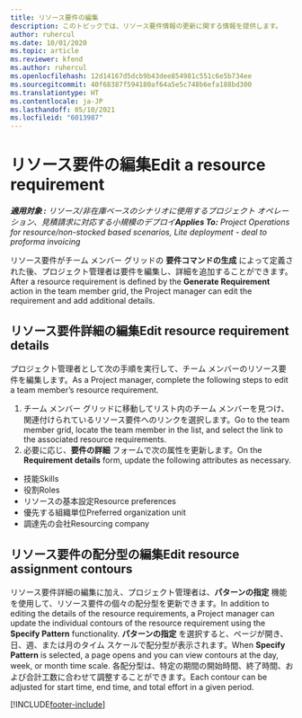 ```yaml
---
title: リソース要件の編集
description: このトピックでは、リソース要件情報の更新に関する情報を提供します。
author: ruhercul
ms.date: 10/01/2020
ms.topic: article
ms.reviewer: kfend
ms.author: ruhercul
ms.openlocfilehash: 12d14167d5dcb9b43dee854981c551c6e5b734ee
ms.sourcegitcommit: 40f68387f594180af64a5e5c748b6efa188bd300
ms.translationtype: HT
ms.contentlocale: ja-JP
ms.lasthandoff: 05/10/2021
ms.locfileid: "6013987"
---
```

# <a name="edit-a-resource-requirement"></a><span data-ttu-id="cb73b-103">リソース要件の編集</span><span class="sxs-lookup"><span data-stu-id="cb73b-103">Edit a resource requirement</span></span>

<span data-ttu-id="cb73b-104">_**適用対象 :** リソース/非在庫ベースのシナリオに使用するプロジェクト オペレーション、見積請求に対応する小規模のデプロイ_</span><span class="sxs-lookup"><span data-stu-id="cb73b-104">_**Applies To:** Project Operations for resource/non-stocked based scenarios, Lite deployment - deal to proforma invoicing_</span></span>

<span data-ttu-id="cb73b-105">リソース要件がチーム メンバー グリッドの **要件コマンドの生成** によって定義された後、プロジェクト管理者は要件を編集し、詳細を追加することができます。</span><span class="sxs-lookup"><span data-stu-id="cb73b-105">After a resource requirement is defined by the **Generate Requirement** action in the team member grid, the Project manager can edit the requirement and add additional details.</span></span>

## <a name="edit-resource-requirement-details"></a><span data-ttu-id="cb73b-106">リソース要件詳細の編集</span><span class="sxs-lookup"><span data-stu-id="cb73b-106">Edit resource requirement details</span></span>

<span data-ttu-id="cb73b-107">プロジェクト管理者として次の手順を実行して、チーム メンバーのリソース要件を編集します。</span><span class="sxs-lookup"><span data-stu-id="cb73b-107">As a Project manager, complete the following steps to edit a team member’s resource requirement.</span></span>

1. <span data-ttu-id="cb73b-108">チーム メンバー グリッドに移動してリスト内のチーム メンバーを見つけ、関連付けられているリソース要件へのリンクを選択します。</span><span class="sxs-lookup"><span data-stu-id="cb73b-108">Go to the team member grid, locate the team member in the list, and select the link to the associated resource requirements.</span></span>
2. <span data-ttu-id="cb73b-109">必要に応じ、**要件の詳細** フォームで次の属性を更新します。</span><span class="sxs-lookup"><span data-stu-id="cb73b-109">On the **Requirement details** form, update the following attributes as necessary.</span></span>

- <span data-ttu-id="cb73b-110">技能</span><span class="sxs-lookup"><span data-stu-id="cb73b-110">Skills</span></span>
- <span data-ttu-id="cb73b-111">役割</span><span class="sxs-lookup"><span data-stu-id="cb73b-111">Roles</span></span>
- <span data-ttu-id="cb73b-112">リソースの基本設定</span><span class="sxs-lookup"><span data-stu-id="cb73b-112">Resource preferences</span></span>
- <span data-ttu-id="cb73b-113">優先する組織単位</span><span class="sxs-lookup"><span data-stu-id="cb73b-113">Preferred organization unit</span></span>
- <span data-ttu-id="cb73b-114">調達先の会社</span><span class="sxs-lookup"><span data-stu-id="cb73b-114">Resourcing company</span></span>

## <a name="edit-resource-assignment-contours"></a><span data-ttu-id="cb73b-115">リソース要件の配分型の編集</span><span class="sxs-lookup"><span data-stu-id="cb73b-115">Edit resource assignment contours</span></span>

<span data-ttu-id="cb73b-116">リソース要件詳細の編集に加え、プロジェクト管理者は、**パターンの指定** 機能を使用して、リソース要件の個々の配分型を更新できます。</span><span class="sxs-lookup"><span data-stu-id="cb73b-116">In addition to editing the details of the resource requirements, a Project manager can update the individual contours of the resource requirement using the **Specify Pattern** functionality.</span></span> <span data-ttu-id="cb73b-117">**パターンの指定** を選択すると、ページが開き、日、週、または月のタイム スケールで配分型が表示されます。</span><span class="sxs-lookup"><span data-stu-id="cb73b-117">When **Specify Pattern** is selected, a page opens and you can view contours at the day, week, or month time scale.</span></span> <span data-ttu-id="cb73b-118">各配分型は、特定の期間の開始時間、終了時間、および合計工数に合わせて調整することができます。</span><span class="sxs-lookup"><span data-stu-id="cb73b-118">Each contour can be adjusted for start time, end time, and total effort in a given period.</span></span>

[!INCLUDE[footer-include](../includes/footer-banner.md)]